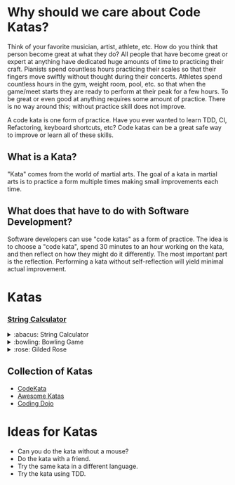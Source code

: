 # Why should we care about Code Katas?

Think of your favorite musician, artist, athlete, etc. How do you think that person become great at what they do?
All people that have become great or expert at anything have dedicated huge amounts of time to practicing their craft.
Pianists spend countless hours practicing their scales so that their fingers move swiftly without thought during their
concerts. Athletes spend countless hours in the gym, weight room, pool, etc. so that when the game/meet starts they are ready
to perform at their peak for a few hours. To be great or even good at anything requires some amount of practice.
There is no way around this; without practice skill does not improve.

A code kata is one form of practice. Have you ever wanted to learn TDD, CI, Refactoring, keyboard shortcuts, etc? 
Code katas can be a great safe way to improve or learn all of these skills.

## What is a Kata?

"Kata" comes from the world of martial arts. The goal of a kata in martial
arts is to practice a form multiple times making small improvements each time.

## What does that have to do with Software Development?

Software developers can use "code katas" as a form of practice. The idea is to 
choose a "code kata", spend 30 minutes to an hour working on the kata, and then reflect
on how they might do it differently. The most important part is the reflection. Performing
a kata without self-reflection will yield minimal actual improvement.

# Katas

  ### [String Calculator](/string-calculator/README.md)

  <details>
  <summary> :abacus: String Calculator</summary>
  https://osherove.com/tdd-kata-1
  
  #### :rotating_light: Before you start
  1. Try not to read ahead.
  1. Do one task at a time. The trick is to learn to work incrementally.
  1. Make sure you only test for correct inputs. There is no need to test for invalid inputs for this kata.
  
  #### :test_tube: Pick your poison
  * [C#](https://github.com/uplift-delivery/katas/tree/main/string-calculator/c-sharp)
  * [javascript](https://github.com/uplift-delivery/katas/tree/main/string-calculator/js)
  * [python](https://github.com/uplift-delivery/katas/tree/main/string-calculator/python)
  * [typescript](https://github.com/uplift-delivery/katas/tree/main/string-calculator/ts)
  
  #### :scroll: Instructions
  - [Step 1](https://raw.githubusercontent.com/uplift-delivery/katas/main/string-calculator/string-kata-1.txt)
  - [Step 2](https://raw.githubusercontent.com/uplift-delivery/katas/main/string-calculator/string-kata-2.txt)
  - [Step 3](https://raw.githubusercontent.com/uplift-delivery/katas/main/string-calculator/string-kata-3.txt)
  - [Step 4](https://raw.githubusercontent.com/uplift-delivery/katas/main/string-calculator/string-kata-4.txt)
  - [Step 5](https://raw.githubusercontent.com/uplift-delivery/katas/main/string-calculator/string-kata-5.txt)
  - [Step 6](https://raw.githubusercontent.com/uplift-delivery/katas/main/string-calculator/string-kata-6.txt)
  - [Step 7](https://raw.githubusercontent.com/uplift-delivery/katas/main/string-calculator/string-kata-7.txt)
  - [Step 8](https://raw.githubusercontent.com/uplift-delivery/katas/main/string-calculator/string-kata-8.txt)
  - [Step 9](https://raw.githubusercontent.com/uplift-delivery/katas/main/string-calculator/string-kata-9.txt)
  - [Step 9](/string-calculator/string-kata-9.txt)

  </details>
  
  <details>
  <summary> :bowling: Bowling Game</summary>
  https://kata-log.rocks/bowling-game-kata
  </details>
  
  <details>
  <summary> :rose: Gilded Rose</summary>
  https://github.com/emilybache/GildedRose-Refactoring-Kata
  
  [Get Started](/gilded-rose-with-tests/README.md)
  </details>


## Collection of Katas

- [CodeKata](http://codekata.com/)
- [Awesome Katas](https://github.com/gamontal/awesome-katas)
- [Coding Dojo](https://codingdojo.org/kata/)

# Ideas for Katas

- Can you do the kata without a mouse?
- Do the kata with a friend.
- Try the same kata in a different language.
- Try the kata using TDD.



